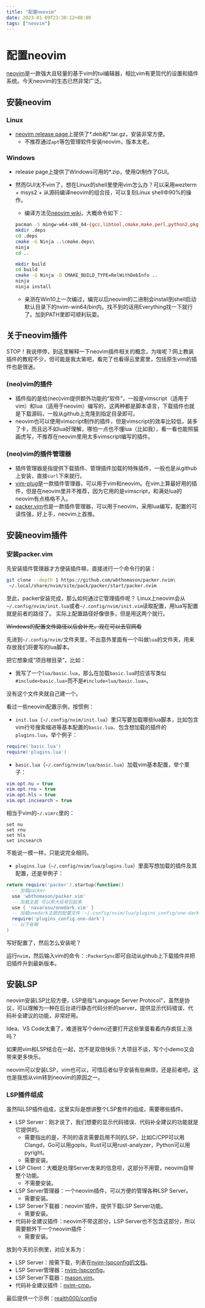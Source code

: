 ```yaml
---
title: "配置neovim"
date: 2023-01-09T23:30:12+08:00
tags: ["neovim"]
---
```


# 配置neovim

[neovim](https://neovim.io/)是一款强大且轻量的基于vim的tui编辑器，相比vim有更现代的设置和插件系统。今天neovim的生态已然非常广泛。

## 安装neovim

### Linux

* [neovim release page](https://github.com/neovim/neovim/releases/tag/stable)上提供了*.deb和*.tar.gz，安装非常方便。
  * 不推荐通过``apt``等包管理软件安装neovim，版本太老。

### Windows

* release page上提供了Windows可用的*.zip，使用Qt制作了GUI。
* 然而GUI太不vim了，想在Linux的shell里使用vim怎么办？可以采用wezterm + msys2 + 从源码编译neovim的组合技，可以复刻Linux shell中90%的操作。
  * 编译方法见[neovim wiki](https://github.com/neovim/neovim/wiki/Building-Neovim#windows--msys2--mingw)，大概命令如下：

  ``` bash
  pacman -S mingw-w64-x86_64-{gcc,libtool,cmake,make,perl,python2,pkg-config,ninja,diffutils}
  mkdir .deps
  cd .deps
  cmake -G Ninja ..\cmake.deps\
  ninja
  cd ..
  
  mkdir build
  cd build
  cmake -G Ninja -D CMAKE_BUILD_TYPE=RelWithDebInfo ..
  ninja
  ninja install
  ```

  * 亲测在Win10上一次编过，编完以后neovim的二进制会install到shell启动默认目录下的nvim-win64/bin内。找不到的话用Everything找一下就行了。加到PATH里即可顺利玩耍。

## 关于neovim插件

STOP！我说停停，到这里解释一下neovim插件相关的概念，为啥呢？网上教装插件的教程不少，但可能是我太笨吧，看完了也看得云里雾里，包括原生vim的插件也是很迷。

### (neo)vim的插件

* 插件指的是给(neo)vim提供额外功能的“软件”，一般是vimscript（适用于vim）和lua（适用于neovim）编写的，这两种都是脚本语言，下载插件也就是下载源码，一般从github上克隆到指定目录即可。
* neovim也可以使用vimscript制作的插件，但是vimscript的效率比较低，装多了卡，而且远不如lua好理解，哪怕一点也不懂lua（比如我），看一看也能照猫画虎写，不推荐在neovim里用太多vimscript编写的插件。

### (neo)vim的插件管理器

* 插件管理器是指提供下载插件、管理插件加载的特殊插件，一般也是从github上安装，直接``curl``下来就行。
* [vim-plug](https://github.com/junegunn/vim-plug)是一款插件管理器，可以用于vim和neovim。在vim上算最好用的插件，但是在neovim里并不推荐，因为它用的是vimscript，和满处lua的neovim有点格格不入。
* [packer.vim](https://github.com/wbthomason/packer.nvim)也是一款插件管理器，可以用于neovim，采用lua编写，配置的可读性强，好上手，neovim上首推。

## 安装neovim插件

### 安装packer.vim

先安装插件管理器才方便装插件嘛，直接进行一个命令行的装：

``` bash
git clone --depth 1 https://github.com/wbthomason/packer.nvim\
 ~/.local/share/nvim/site/pack/packer/start/packer.nvim
```

至此，packer安装完成，那么如何通过它管理插件呢？
Linux上neovim会从``~/.config/nvim/init.lua``或者``~/.config/nvim/init.vim``读取配置，用lua写配置就是前者的路径了。
实际上配置路径好像很多，但是用这两个就行。

~~Windows的配置文件路径以后会补充，现在可以去官网看~~

先进到``~/.config/nvim/``文件夹里，不出意外里面有一个叫做``lua``的文件夹，用来存放我们将要写的lua脚本。

把它想象成“项目根目录”，比如：

* 我写了一个``lua/basic.lua``，那么在加载``basic.lua``时应该写类似``#include<basic.lua>``而不是``#include<lua/basic.lua>``。

没有这个文件夹就自己建一个。
<br>

看过一些neovim配置示例，按惯例：

* ``init.lua``（``~/.config/nvim/init.lua``）里只写要加载哪些lua脚本，比如包含vim行号搜索缩进等基本配置的``basic.lua``、包含想加载的插件的``plugins.lua``，举个例子：

``` lua
require('basic.lua')
require('plugins.lua')
```

* ``basic.lua``（``~/.config/nvim/lua/basic.lua``）加载vim基本配置，举个栗子：

``` lua
vim.opt.nu = true
vim.opt.rnu = true
vim.opt.hls = true
vim.opt.incsearch = true
```

相当于vim的``~/.vimrc``里的：

``` vimscript
set nu
set rnu
set hls
set incsearch
```

不能说一模一样，只能说完全相同。

* ``plugins.lua``（``~/.config/nvim/lua/plugins.lua``）里面写想加载的插件及其配置，还是举例子：

``` lua
return require('packer').startup(function()
  -- 加载packer
  use 'wbthomason/packer.vim'
  -- 加载主题 可以用大括号包起来
  use { 'navarasu/onedark.vim' }
  -- 加载onedark主题的配置文件：~/.config/nvim/lua/plugins_config/one-dark.lua
  require('plugins_config.one-dark')
  -- 以下省略
)
```

写好配置了，然后怎么安装呢？

运行``nvim``，然后输入vim的命令：``:PackerSync``即可自动从github上下载插件并把旧插件升到最新版本。

## 安装LSP

neovim安装LSP比较方便，LSP是指"Language Server Protocol"，虽然是协议，可以理解为一种在后台进行静态代码分析的server，提供显示代码错误、代码补全建议的功能，非常好用。

Idea、VS Code太重了，难道我写个demo还要打开这些笨蛋看着内存疯狂上涨吗？

如果把vim和LSP结合在一起，岂不是双倍快乐？大项目不谈，写个小demo又会带来更多快乐。

neovim可以安装LSP，vim也可以，可惜后者似乎安装有些麻烦，还是前者吧，这也是我想从vim转到neovim的原因之一。

### LSP插件组成

虽然叫LSP插件组成，这里实际是想讲整个LSP套件的组成，需要哪些插件。

* LSP Server：刚才说了，我们想要的显示代码错误、代码补全建议的功能就是它提供的。
  * 需要指出的是，不同的语言需要启用不同的LSP，比如C/CPP可以用Clangd，Go可以用gopls，Rust可以用rust-analyzer，Python可以用pyright。
  * 需要安装。
* LSP Client：大概是处理Server发来的信息呗，这部分不用管，neovim自带整个功能。
  * 不需要安装。
* LSP Server管理器：一个neovim插件，可以方便的管理各种LSP Server。
  * 需要安装。
* LSP Server下载器：neovim'插件，提供下载LSP Server功能。
  * 需要安装。
* 代码补全建议插件：neovim不带这部分，LSP Server也不包含这部分，所以需要额外下一个neovim插件：
  * 需要安装。

放到今天的示例里，对应关系为：

* LSP Server：按需下载，列表在[nvim-lspconfig的文档](https://github.com/neovim/nvim-lspconfig/blob/master/doc/server_configurations.md)。
* LSP Server管理器：[nvim-lspconfig](https://github.com/neovim/nvim-lspconfig)。
* LSP Server下载器：[mason.vim](https://github.com/williamboman/mason.nvim)。
* 代码补全建议插件：[nvim-cmp](https://github.com/hrsh7th/nvim-cmp)。

最后提供一个示例：[realth000/config](https://github.com/realth000/config/tree/master/014-nvim)

